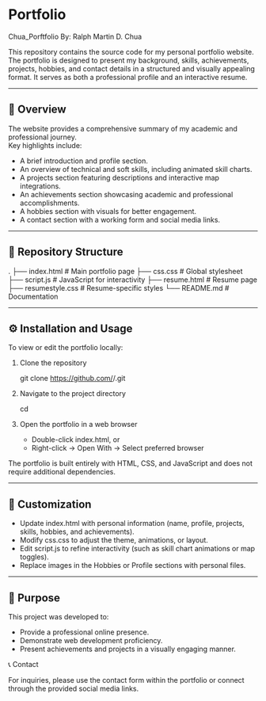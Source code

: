 # Portfolio
Chua_Porftfolio
By: Ralph Martin D. Chua

This repository contains the source code for my personal portfolio website.  
The portfolio is designed to present my background, skills, achievements, projects, hobbies, and contact details in a structured and visually appealing format. It serves as both a professional profile and an interactive resume.

---

## 📖 Overview

The website provides a comprehensive summary of my academic and professional journey.  
Key highlights include:
- A brief introduction and profile section.  
- An overview of technical and soft skills, including animated skill charts.  
- A projects section featuring descriptions and interactive map integrations.  
- An achievements section showcasing academic and professional accomplishments.  
- A hobbies section with visuals for better engagement.  
- A contact section with a working form and social media links.  

---

## 📂 Repository Structure
.
├── index.html          # Main portfolio page
├── css.css             # Global stylesheet
├── script.js           # JavaScript for interactivity
├── resume.html         # Resume page
├── resumestyle.css     # Resume-specific styles
└── README.md           # Documentation


---

## ⚙️ Installation and Usage

To view or edit the portfolio locally:

1. Clone the repository
   
   git clone https://github.com/<Ralph51207>/<Portfolio>.git
   

2. Navigate to the project directory
  
   cd <Portfolio>
   

3. Open the portfolio in a web browser  
   - Double-click index.html, or  
   - Right-click → Open With → Select preferred browser  

The portfolio is built entirely with HTML, CSS, and JavaScript and does not require additional dependencies.

---

## 🎨 Customization

- Update index.html with personal information (name, profile, projects, skills, hobbies, and achievements).  
- Modify css.css to adjust the theme, animations, or layout.  
- Edit script.js to refine interactivity (such as skill chart animations or map toggles).  
- Replace images in the Hobbies or Profile sections with personal files.  

---

## 📌 Purpose

This project was developed to:  
- Provide a professional online presence.  
- Demonstrate web development proficiency.  
- Present achievements and projects in a visually engaging manner.  



 📞 Contact

For inquiries, please use the contact form within the portfolio or connect through the provided social media links.  



